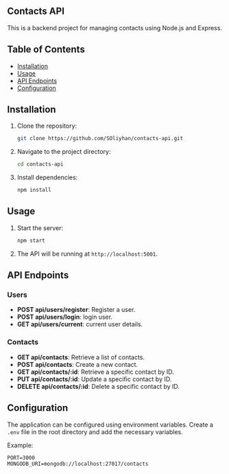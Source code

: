 ## Contacts API

This is a backend project for managing contacts using Node.js and Express.

## Table of Contents

- [Installation](#installation)
- [Usage](#usage)
- [API Endpoints](#api-endpoints)
- [Configuration](#configuration)

## Installation

1. Clone the repository:

   ```sh
   git clone https://github.com/SOliyhan/contacts-api.git
   ```

2. Navigate to the project directory:
   ```sh
   cd contacts-api
   ```
3. Install dependencies:
   ```sh
   npm install
   ```

## Usage

1. Start the server:
   ```sh
   npm start
   ```
2. The API will be running at `http://localhost:5001`.

## API Endpoints

### Users

- **POST api/users/register**: Register a user.
- **POST api/users/login**: login user.
- **GET api/users/current**: current user details.

### Contacts

- **GET api/contacts**: Retrieve a list of contacts.
- **POST api/contacts**: Create a new contact.
- **GET api/contacts/:id**: Retrieve a specific contact by ID.
- **PUT api/contacts/:id**: Update a specific contact by ID.
- **DELETE api/contacts/:id**: Delete a specific contact by ID.

## Configuration

The application can be configured using environment variables. Create a `.env` file in the root directory and add the necessary variables.

Example:

```env
PORT=3000
MONGODB_URI=mongodb://localhost:27017/contacts
```
